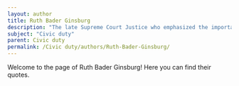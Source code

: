 ```yaml
---
layout: author
title: Ruth Bader Ginsburg
description: "The late Supreme Court Justice who emphasized the importance of civic responsibility, especially in regard to voting rights and gender equality."
subject: "Civic duty"
parent: Civic duty
permalink: /Civic duty/authors/Ruth-Bader-Ginsburg/
---
```


Welcome to the page of Ruth Bader Ginsburg! Here you can find their quotes.
